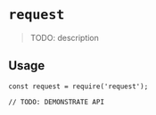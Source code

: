 # `request`

> TODO: description

## Usage

```
const request = require('request');

// TODO: DEMONSTRATE API
```
